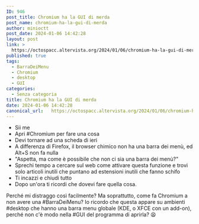 ```yaml
---
ID: 946
post_title: Chromium ha la GUI di merda
post_name: chromium-ha-la-gui-di-merda
author: minioctt
post_date: 2024-01-06 14:42:28
layout: post
link: >
  https://octospacc.altervista.org/2024/01/06/chromium-ha-la-gui-di-merda/
published: true
tags:
  - BarraDeiMenu
  - Chromium
  - desktop
  - GUI
categories:
  - Senza categoria
title: Chromium ha la GUI di merda
date: 2024-01-06 14:42:28
canonical_url:   https://octospacc.altervista.org/2024/01/06/chromium-ha-la-gui-di-merda/
---
```

<!-- wp:list {"className":"greentext"} -->
<ul class="greentext"><!-- wp:list-item -->
<li>Sii me</li>
<!-- /wp:list-item -->

<!-- wp:list-item -->
<li>Apri #Chromium per fare una cosa</li>
<!-- /wp:list-item -->

<!-- wp:list-item -->
<li>Devi tornare ad una scheda di ieri</li>
<!-- /wp:list-item -->

<!-- wp:list-item -->
<li>A differenza di Firefox, il browser chimico non ha una barra dei menù, ed Alt+S non fa nulla</li>
<!-- /wp:list-item -->

<!-- wp:list-item -->
<li>"Aspetta, ma come è possibile che non ci sia una barra dei menù?"</li>
<!-- /wp:list-item -->

<!-- wp:list-item -->
<li>Sprechi tempo a cercare sul web come attivare questa funzione e trovi solo articoli inutili che puntano ad estensioni inutili che fanno schifo</li>
<!-- /wp:list-item -->

<!-- wp:list-item -->
<li>Ti incazzi e chiudi tutto</li>
<!-- /wp:list-item -->

<!-- wp:list-item -->
<li>Dopo un'ora ti ricordi che dovevi fare quella cosa.</li>
<!-- /wp:list-item --></ul>
<!-- /wp:list -->

<!-- wp:paragraph -->
<p>Perché mi distraggo così facilmente? Ma soprattutto, come fa Chromium a non avere una #BarraDeiMenu? Io ricordo che questa appare su ambienti #desktop che hanno una barra menu globale (KDE, o XFCE con un add-on), perché non c'è modo nella #GUI del programma di aprirla? 😫</p>
<!-- /wp:paragraph -->